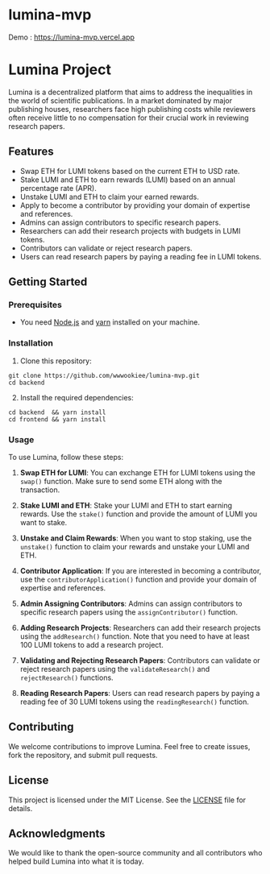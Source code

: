 # lumina-mvp

Demo : https://lumina-mvp.vercel.app

# Lumina Project

Lumina is a decentralized platform that aims to address the inequalities in the world of scientific publications. In a market dominated by major publishing houses, researchers face high publishing costs while reviewers often receive little to no compensation for their crucial work in reviewing research papers.

## Features

- Swap ETH for LUMI tokens based on the current ETH to USD rate.
- Stake LUMI and ETH to earn rewards (LUMI) based on an annual percentage rate (APR).
- Unstake LUMI and ETH to claim your earned rewards.
- Apply to become a contributor by providing your domain of expertise and references.
- Admins can assign contributors to specific research papers.
- Researchers can add their research projects with budgets in LUMI tokens.
- Contributors can validate or reject research papers.
- Users can read research papers by paying a reading fee in LUMI tokens.

## Getting Started

### Prerequisites

- You need [Node.js](https://nodejs.org/) and [yarn](https://classic.yarnpkg.com/lang/en/docs/install/) installed on your machine.

### Installation

1. Clone this repository:

```
git clone https://github.com/wwwookiee/lumina-mvp.git
cd backend 
```

2. Install the required dependencies:

```
cd backend  && yarn install
cd frontend && yarn install
```

### Usage

To use Lumina, follow these steps:

1. **Swap ETH for LUMI**: You can exchange ETH for LUMI tokens using the `swap()` function. Make sure to send some ETH along with the transaction.

2. **Stake LUMI and ETH**: Stake your LUMI and ETH to start earning rewards. Use the `stake()` function and provide the amount of LUMI you want to stake.

3. **Unstake and Claim Rewards**: When you want to stop staking, use the `unstake()` function to claim your rewards and unstake your LUMI and ETH.

4. **Contributor Application**: If you are interested in becoming a contributor, use the `contributorApplication()` function and provide your domain of expertise and references.

5. **Admin Assigning Contributors**: Admins can assign contributors to specific research papers using the `assignContributor()` function.

6. **Adding Research Projects**: Researchers can add their research projects using the `addResearch()` function. Note that you need to have at least 100 LUMI tokens to add a research project.

7. **Validating and Rejecting Research Papers**: Contributors can validate or reject research papers using the `validateResearch()` and `rejectResearch()` functions.

8. **Reading Research Papers**: Users can read research papers by paying a reading fee of 30 LUMI tokens using the `readingResearch()` function.

## Contributing

We welcome contributions to improve Lumina. Feel free to create issues, fork the repository, and submit pull requests.

## License

This project is licensed under the MIT License. See the [LICENSE](LICENSE) file for details.

## Acknowledgments

We would like to thank the open-source community and all contributors who helped build Lumina into what it is today.